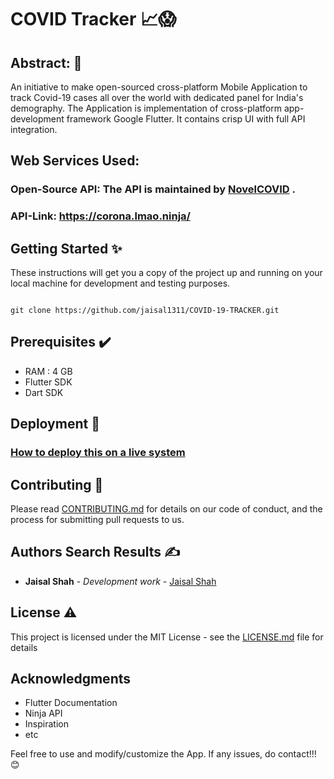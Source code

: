 # COVID Tracker 📈😱

## Abstract: 🧾
   An initiative to make open-sourced  cross-platform Mobile Application to track Covid-19 cases all
over the world with dedicated panel for India's demography. The Application is
implementation of cross-platform app-development framework Google Flutter. It
contains crisp UI with full API integration.

## Web Services Used: 
### Open-Source API: The API is maintained by [NovelCOVID](https://github.com/NovelCOVID/API) .
### API-Link: https://corona.lmao.ninja/

## Getting Started ✨

These instructions will get you a copy of the project up and running on your local machine for development and testing purposes.

```

git clone https://github.com/jaisal1311/COVID-19-TRACKER.git

```

## Prerequisites ✔️

* RAM : 4 GB
* Flutter SDK
* Dart SDK

## Deployment 🚀

### [How to deploy this on a live system](https://flutter.dev/docs/deployment/android)

## Contributing 🤝

Please read [CONTRIBUTING.md](https://github.com/jaisal1311/jaisal1311/blob/master/CONTRIBUTING.md) for details on our code of conduct, and the process for submitting pull requests to us.

## Authors Search Results ✍️

* **Jaisal Shah** - *Development work* - [Jaisal Shah](https://github.com/jaisal1311)

## License ⚠️

This project is licensed under the MIT License - see the [LICENSE.md](https://github.com/jaisal1311/COVID-19-TRACKER/blob/master/LICENSE) file for details

## Acknowledgments 

* Flutter Documentation 
* Ninja API
* Inspiration
* etc


Feel free to use and modify/customize the App.
If any issues, do contact!!! 😊
